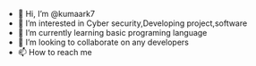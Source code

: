 - 👋 Hi, I’m @kumaark7
- 👀 I’m interested in Cyber security,Developing project,software
- 🌱 I’m currently learning basic programing language
- 💞️ I’m looking to collaborate on any developers
- 📫 How to reach me 

<!---
kumaark7/kumaark7 is a ✨ special ✨ repository because its `README.md` (this file) appears on your GitHub profile.
You can click the Preview link to take a look at your changes.
--->
